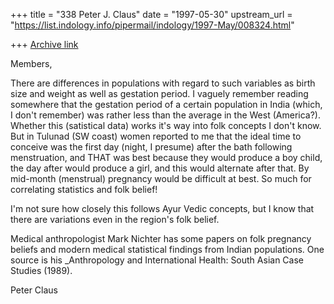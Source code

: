 +++
title = "338 Peter J. Claus"
date = "1997-05-30"
upstream_url = "https://list.indology.info/pipermail/indology/1997-May/008324.html"

+++
[Archive link](https://list.indology.info/pipermail/indology/1997-May/008324.html)

Members,

There are differences in populations with regard to such variables as
birth size and weight as well as gestation period.  I vaguely remember
reading somewhere that the gestation period of a certain population in
India (which, I don't remember) was rather less than the average in the
West (America?).  Whether this (satistical data) works it's way into folk
concepts I don't know.  But in Tulunad (SW coast) women reported to me
that the ideal time to conceive was the first day (night, I presume) after
the bath following menstruation, and THAT was best because they would
produce a boy child, the day after would produce a girl, and this would
alternate after that. By mid-month (menstrual) pregnancy would be
difficult at best.  So much for correlating statistics and folk belief! 

I'm not sure how closely this follows Ayur Vedic concepts, but I know that
there are variations even in the region's folk belief.

Medical anthropologist Mark Nichter has some papers on folk pregnancy
beliefs and modern medical statistical findings from Indian populations.
One source is his _Anthropology and International Health: South Asian Case
Studies (1989).

Peter Claus






